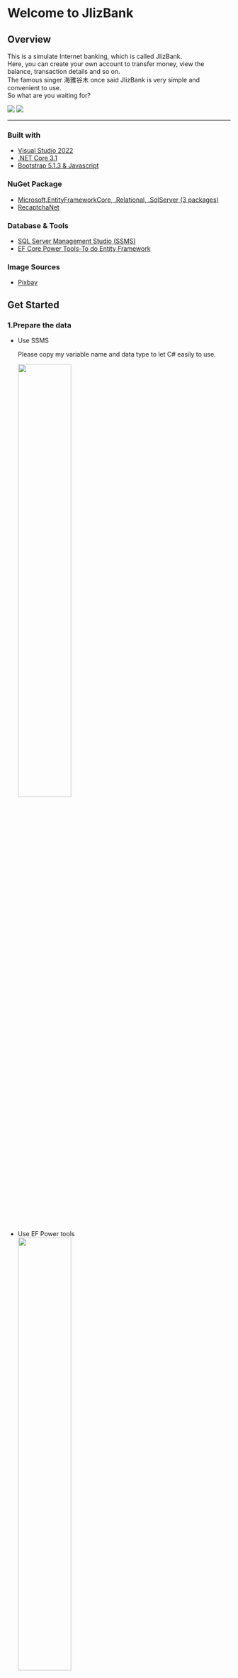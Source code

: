 ﻿# Welcome to JlizBank

## Overview
This is a simulate Internet banking, which is called JlizBank.<br>
Here, you can create your own account to transfer money, view the balance, transaction details and so on.<br>
The famous singer 海雅谷木 once said JlizBank is very simple and convenient to use.<br>
So what are you waiting for?

<img src="/ImgForIntro/Home.png"/>
<img src="/ImgForIntro/JlizBankMvc.wmv"/>


<hr>


### Built with
<ul>
	<li><a href='https://visualstudio.microsoft.com/zh-hant/vs/'>Visual Studio 2022</a></li>
	<li><a href='https://docs.microsoft.com/zh-tw/dotnet/core/whats-new/dotnet-core-3-1'>.NET Core 3.1</a></li>
	<li><a href='https://getbootstrap.com/docs/5.1/getting-started/introduction/'>Bootstrap 5.1.3 & Javascript</a></li>

</ul>

### NuGet Package
<ul>
	<li><a href='https://docs.microsoft.com/zh-tw/ef/core/'>Microsoft.EntityFrameworkCore, .Relational, .SqlServer (3 packages)</a></li>
	<li><a href='https://github.com/tanveery/recaptcha-net'>RecaptchaNet</a></li>
</ul>

### Database & Tools
<ul>
    <li><a href='https://docs.microsoft.com/zh-tw/sql/ssms/download-sql-server-management-studio-ssms?view=sql-server-ver16'>SQL Server Management Studio (SSMS)</a></li>
	<li><a href='https://marketplace.visualstudio.com/items?itemName=ErikEJ.EFCorePowerTools'>EF Core Power Tools-To do Entity Framework</a></li>
</ul>

### Image Sources
<ul>
	<li><a href='https://pixabay.com/'>Pixbay</a></li>
</ul>

## Get Started
### 1.Prepare the data
<ul>
<li>Use SSMS</li>
<p>Please copy my variable name and data type to let C# easily to use.</p>
<img src="/ImgForIntro/ssms.png" width="50%" height="50%"/>

<li>Use EF Power tools</li>
<img src="/ImgForIntro/ef1.png" width="50%" height="50%"/>

<li>In appsettings.json</li>

```json
{
"ConnectionStrings": { "JlizBank": "Data Source=localhost;Initial Catalog=JlizBank;Persist Security Info=False;User ID=JC;Password=38405200;MultipleActiveResultSets=False;Encrypt=True;TrustServerCertificate=True;Connection Timeout=30;" }
}
```

<li>In startup.cs</li>

```Csharp
 public void ConfigureServices(IServiceCollection services)
{
		//Add context Service
	services.AddDbContext<JlizBankContext>(c=>c.UseSqlServer("name=ConnectionStrings:JlizBank"));
}

```

</ul>

<hr>

### 2.Dependence Injection

<ul>
<li>Create a project-Class Library to store an Interface and a class for following use</li>
</ul>

```CSharp
//Interface ICustomerService
    public interface ICustomerService
    {
        public Task<bool> CreateCustomerAsync(BankPersonalInfo personalInfo, BankAccount account);
        public Task<bool> CreateTransactionRecordsAsync(TransactionRecordsDetails details);
        public Task<BankPersonalInfo> GetPersonalInfoAsync(string CustomerId);
        public Task<BankAccount> GetAccountAsync(string LoginAccount);
		.................................................
	}

// class CustomerService
  public class CustomerService : ICustomerService
    {
        public Task<BankPersonalInfo> GetPersonalInfoAsync(string CustomerId)
        {
            var entity = _context.BankPersonalInfo.Where(b=>b.CustomerId.ToString()==CustomerId).FirstOrDefaultAsync();
            if (entity == null)
            {
                return null;
            }
            return entity;
        }
	}
	..................................................
```

<ul>
<li>In startup.cs</li>
</ul>

```Csharp
 public void ConfigureServices(IServiceCollection services)
{
		//Dependence Injection
         services.AddScoped<ICustomerService, CustomerService>();
}

```
<hr>

### 3.Register

<ul>
<li>Use regex in the input tag in View</li>

```html5
<label>Login Account: </label>
<input class="form-control" type="text" required placeholder="Required" asp-for="LoginAccount" pattern="^(?=.*\d)(?=.*\w)[\d\w]{5,15}$"/>
<div class="errorMsg" style="">5-15 characters, at least one letter and one number!</div>
```

<li>Use Css to show success or fail message</li>
<p></p>
<label>Error Result:</label>
<p></p>
<img src="/ImgForIntro/Error.png" width="400px" height="120px;"/>
<p></p>
<label>Success Result:</label>
<p></p>
<img src="/ImgForIntro/Success.png" width="400px" height="120px;"/>

</ul>

```html5
input[type=text]:valid, input[type=email]:valid, input[type=password]:valid{
        transition:0.2s;
        background-image: url("/Images/valid.png");
        background-size: 20px;
        background-repeat: no-repeat;
        background-position: 2% 50%;
        border-radius:6px;
 }
  input[type=text]:invalid:not(:focus):not(:placeholder-shown), input[type=email]:invalid:not(:focus):not(:placeholder-shown), input[type=password]:invalid:not(:focus):not(:placeholder-shown){
     background:pink;
 }
 input[type=text]:invalid:not(:placeholder-shown) ~ .errorMsg,  input[type=email]:invalid:not(:placeholder-shown) ~ .errorMsg,  input[type=password]:invalid:not(:placeholder-shown) ~ .errorMsg{
         max-height:60px;
         word-wrap:normal;
     }
  input[type=text],   input[type=email], input[type=password], input[type=date]{
      padding:10px 35px;
      border-radius:10px;
  }
    .errorMsg{
        transition:0.2s;
        background-image: url("/Images/Wrong.png");
        background-size: 20px;
        background-repeat: no-repeat;
        background-position: 0px 10px;
        font-size:14px;
      border-radius:6px;
      padding:5px 0 0 25px;
      max-height:0;
      transition:0.4s;
      overflow:hidden;
      color:red;
  }
```
<hr>

### 4.Login
<img src="/ImgForIntro/Login.png" width="50%" height="50%"/>

##### Use reCAPTCHA V2 to prevent robots

<ul><li>In startup.cs</li></ul>

```Csharp
using Recaptcha.Web.Configuration;
//..................
//In the ConfigureServices method
//..................
public void ConfigureServices(IServiceCollection services){
//..................
	RecaptchaConfigurationManager.SetConfiguration(Configuration);
}
```
<ul><li>In appsettings.json</li></ul>

```json
{
  "RecaptchaSiteKey": "Your RecaptchaSiteKey",
  "RecaptchaSecretKey": "Your RecaptchaSecretKey"
}
```

<ul><li>In the LoginController</li></ul>

```Csharp
//import namespace
using Recaptcha.Web;
using Recaptcha.Web.Mvc;
//........................
[HttpPost]
[AutoValidateAntiforgeryToken]
public async Task<IActionResult> VerifyUser(LoginViewModel model)
{
	//reCAPCHA V2 Verify
	RecaptchaVerificationHelper recaptchaHelper = this.GetRecaptchaVerificationHelper();

	if (string.IsNullOrEmpty(recaptchaHelper.Response))
	{
	   TempData["RecaptchaMsg"] = "Please click the above botton to verify !";
	   return View("Index");
	}
		RecaptchaVerificationResult recaptchaResult = recaptchaHelper.VerifyRecaptchaResponse();
	if (!recaptchaResult.Success)
	{
		ModelState.AddModelError("", "Incorrect captcha answer!");
		TempData["RecaptchaMsg"] = "Catch you robot!";
		return RedirectToAction("Index", "Home");
	}
}
```
<ul><li>In the View-Render the reCAPTCHA</li></ul>

```html5
	@Html.RecaptchaApiScript()
	@Html.RecaptchaWidget(renderApiScript:false)
```
<hr>

### 5.Authentication with Cookies

<ul>
<li>In startup.cs</li>

```Csharp
//import namespace
using Microsoft.AspNetCore.Authentication.Cookies;
//...............
//In the method of ConfigureServices
  public void ConfigureServices(IServiceCollection services)
{
	 services.AddAuthentication(CookieAuthenticationDefaults.AuthenticationScheme).AddCookie(o =>
	 {
		 o.LoginPath = new PathString("/Login/Index");
		 o.LogoutPath = new PathString("/Login/Logout");
		 o.ExpireTimeSpan = TimeSpan.FromMinutes(10);
		 o.SlidingExpiration = true;
	 });
}
//In the method of Configure
 public void Configure(IApplicationBuilder app, IWebHostEnvironment env)
 {
 //..................................................................................
	 app.UseAuthentication(); //Add this method before app.UseAuthorization()
	 app.UseAuthorization();
 }
```
<li>In LoginController</li>

```Csharp
 [HttpPost]
 [AutoValidateAntiforgeryToken]
 public async Task<IActionResult> VerifyUser(LoginViewModel model)
 {
 //...............................................................................
	 //When we authentucate the identity, save the info to Claims for following functions
	 var personalInfo = await _customer.GetPersonalInfoAsync(user.CustomerId.ToString());

	Claim[] claims = new[] { new Claim(ClaimTypes.NameIdentifier, user.CustomerId.ToString()), new Claim(ClaimTypes.GivenName, user.LoginAccount), new Claim(ClaimTypes.Name, personalInfo.UserName) };
	ClaimsIdentity identity = new ClaimsIdentity(claims, CookieAuthenticationDefaults.AuthenticationScheme);
	ClaimsPrincipal principal = new ClaimsPrincipal(identity);

	await HttpContext.SignInAsync(CookieAuthenticationDefaults.AuthenticationScheme, principal);
 }
```
</ul>

<hr>

### 6.Transfer Money
<img src="/ImgForIntro/Transfer.png" width="50%" height="50%"/>
<ul>
		<li>Use Smtp to send the verification code</li>
        <ul><li>In startup.cs</li></ul>

```Csharp
public class SendCodeMailService
{
	public string GetVerificationCode(string Email)
	{
	//Generate the random code
	string codes = "1234567890abcdefghijklmnopqrstuvwxyzABCDEFGHIJKLMNOPQRSTUVWXYZ";
	Random random = new Random();
	string verifyCode = string.Empty;
	for (int i = 0; i < 8; i++)
		{
		int index = random.Next(codes.Length);
		verifyCode += codes[index];
		}
	//Send Email
	using (MailMessage mailMessage = new MailMessage())
	{
		//Set receiver
		mailMessage.From = new MailAddress("jerry384052@gmail.com");
		//Receiver
		mailMessage.To.Add(Email);
		mailMessage.Subject = "Jliz Internet Bank-Reset Password--VerificationCode";
		mailMessage.Body = $"Your code are {verifyCode}";

	//Use SMTP to send Email
	using (SmtpClient smtp = new SmtpClient())
	{
		smtp.Credentials = new NetworkCredential("jerry384052@gmail.com", "xiwjmiggmzfbodvr");
		smtp.Host = "smtp.gmail.com";
		smtp.Port = 25;
		smtp.EnableSsl = true;
		smtp.Send(mailMessage);
	}
}
		return verifyCode;
	}

}
```
<hr>

### Other functions
<ul>
<li>Balance review</li>
<p></p>
<img src="/ImgForIntro/balance.png" width="50%" height="50%"/>
<li>Transaction details</li>
<p></p>
<img src="/ImgForIntro/transaction.png" width="50%" height="50%"/>
<li>Modify your personal infomation</li>
<p></p>
<img src="/ImgForIntro/personalinfo.png" width="50%" height="50%"/>
<li>Modify your password</li>
<p></p>
<img src="/ImgForIntro/modifyPwd.png" width="50%" height="50%"/>
<li>Forget your password</li>
<p></p>
<img src="/ImgForIntro/forgetPwd.png" width="50%" height="50%"/>
</ul>
